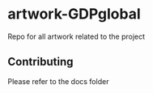 # artwork-GDPglobal

Repo for all artwork related to the project

## Contributing 

Please refer to the docs folder
